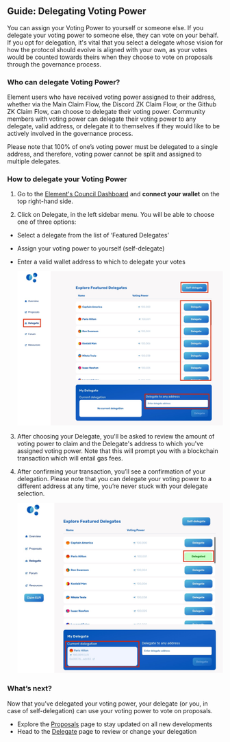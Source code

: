 ## Guide: Delegating Voting Power

You can assign your Voting Power to yourself or someone else. If you delegate your voting power to someone else, they can vote on your behalf. If you opt for delegation, it's vital that you select a delegate whose vision for how the protocol should evolve is aligned with your own, as your votes would be counted towards theirs when they choose to vote on proposals through the governance process.

### Who can delegate Voting Power?

Element users who have received voting power assigned to their address, whether via the Main Claim Flow, the Discord ZK Claim Flow, or the Github ZK Claim Flow, can choose to delegate their voting power. Community members with voting power can delegate their voting power to any delegate, valid address, or delegate it to themselves if they would like to be actively involved in the governance process.

Please note that 100% of one’s voting power must be delegated to a single address, and therefore, voting power cannot be split and assigned to multiple delegates.

### How to delegate your Voting Power

1. Go to the [Element's Council Dashboard](https://gov.element.fi/) and **connect your wallet** on the top right-hand side.

2. Click on Delegate, in the left sidebar menu. You will be able to choose one of three options:

* Select a delegate from the list of ‘Featured Delegates’
* Assign your voting power to yourself (self-delegate)
* Enter a valid wallet address to which to delegate your votes 

    ![](../../../.gitbook/assets/guides/delegating_1.jpeg)

3. After choosing your Delegate, you'll be asked to review the amount of voting power to claim and the Delegate's address to which you've assigned voting power. Note that this will prompt you with a blockchain transaction which will entail gas fees.

4. After confirming your transaction, you’ll see a confirmation of your delegation. Please note that you can delegate your voting power to a different address at any time, you’re never stuck with your delegate selection.

    ![](../../../.gitbook/assets/guides/delegating_2.jpeg)

### What’s next?

Now that you’ve delegated your voting power, your delegate (or you, in case of self-delegation) can use your voting power to vote on proposals.

* Explore the [Proposals](https://gov.element.fi/proposals) page to stay updated on all new developments
* Head to the [Delegate](https://gov.element.fi/delegate) page to review or change your delegation
